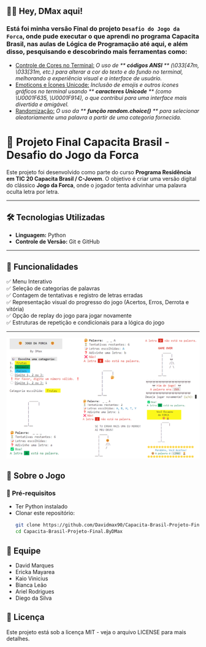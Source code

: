## 👋🏽 Hey, DMax aqui! 
### Está foi minha versão Final do projeto `Desafio do Jogo da Forca`, onde pude executar o que aprendi no programa Capacita Brasil, nas aulas de Lógica de Programação até aqui, e além disso, pesquisando e descobrindo mais ferramentas como:
- <ins>Controle de Cores no Terminal:</ins> *O uso de ** **códigos ANSI** ** (\033[47m, \033[31m, etc.) para alterar a cor do texto e do fundo no terminal, melhorando a experiência visual e a interface de usuário.*
- <ins>Emoticons e Ícones Unicode:</ins> *Inclusão de emojis e outros ícones gráficos no terminal usando ** **caracteres Unicode** ** (como \U0001F635, \U0001F914), o que contribui para uma interface mais divertida e amigável.*
- <ins>Randomização:</ins> *O uso da ** **função random.choice()** ** para selecionar aleatoriamente uma palavra a partir de uma categoria fornecida.*

# 🎯 Projeto Final Capacita Brasil - Desafio do Jogo da Forca  
Este projeto foi desenvolvido como parte do curso **Programa Residência em TIC 20 Capacita Brasil / C-Jovem**. O objetivo é criar uma versão digital do clássico **Jogo da Forca**, onde o jogador tenta adivinhar uma palavra oculta letra por letra.  

---

## 🛠️ Tecnologias Utilizadas  
- **Linguagem:** Python
- **Controle de Versão:** Git e GitHub  

---

## 🚀 Funcionalidades  
✅ Menu Interativo<br>
✅ Seleção de categorias de palavras<br>
✅ Contagem de tentativas e registro de letras erradas<br>
✅ Representação visual do progresso do jogo (Acertos, Erros, Derrota e vitória)<br>
✅ Opção de replay do jogo para jogar novamente<br>
✅ Estruturas de repetição e condicionais para a lógica do jogo<br> 

---
![Jogo_Da_Forca](forca.png)

## 📌 Sobre o Jogo 

### 🔹 Pré-requisitos  
- Ter Python instalado 
- Clonar este repositório:  
  ```bash
  git clone https://github.com/Davidmax90/Capacita-Brasil-Projeto-Final.ByDMax.git
  cd Capacita-Brasil-Projeto-Final.ByDMax 


## 👥 Equipe
- David Marques 
- Ericka Mayarea
- Kaio Vinicius
- Bianca Leão 
- Ariel Rodrigues 
- Diego da Silva

## 📜 Licença
Este projeto está sob a licença MIT - veja o arquivo LICENSE para mais detalhes.
